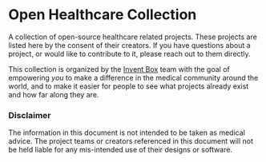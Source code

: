 # Open Healthcare Collection
A collection of open-source healthcare related projects. These projects are listed here by the consent of their creators. If you have questions about a project, or would like to contribute to it, please reach out to them directly.

This collection is organized by the [Invent Box](https://www.youtube.com/channel/UCRQCzMftIUElX03kHjV4rmQ) team with the goal of empowering _you_ to make a difference in the medical community around the world, and to make it easier for people to see what projects already exist and how far along they are.

### Disclaimer
The information in this document is not intended to be taken as medical advice. The project teams or creators referenced in this document will not be held liable for any mis-intended use of their designs or software. 
